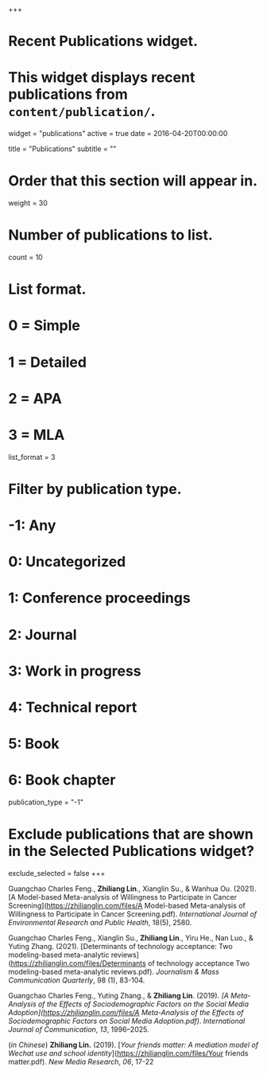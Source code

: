 +++
# Recent Publications widget.
# This widget displays recent publications from `content/publication/`.
widget = "publications"
active = true
date = 2016-04-20T00:00:00

title = "Publications"
subtitle = ""

# Order that this section will appear in.
weight = 30

# Number of publications to list.
count = 10

# List format.
#   0 = Simple
#   1 = Detailed
#   2 = APA
#   3 = MLA
list_format = 3

# Filter by publication type.
# -1: Any
#  0: Uncategorized
#  1: Conference proceedings
#  2: Journal
#  3: Work in progress
#  4: Technical report
#  5: Book
#  6: Book chapter
publication_type = "-1"

# Exclude publications that are shown in the Selected Publications widget?
exclude_selected = false
+++

Guangchao Charles Feng., **Zhiliang Lin**., Xianglin Su., & Wanhua Ou. (2021). [A Model-based Meta-analysis of Willingness to Participate in Cancer Screening](https://zhilianglin.com/files/A Model-based Meta-analysis of Willingness to Participate in Cancer Screening.pdf). *International Journal of Environmental Research and Public Health*, 18(5), 2580.

Guangchao Charles Feng., Xianglin Su., **Zhiliang Lin**., Yiru He., Nan Luo., & Yuting Zhang. (2021). [Determinants of technology acceptance: Two modeling-based meta-analytic reviews](https://zhilianglin.com/files/Determinants of technology acceptance Two modeling-based meta-analytic reviews.pdf). *Journalism & Mass Communication Quarterly*, 98 (1), 83-104.

Guangchao Charles Feng., Yuting Zhang., & **Zhiliang Lin**. (2019). *[A Meta-Analysis of the Effects of Sociodemographic Factors  on the Social Media Adoption](https://zhilianglin.com/files/A Meta-Analysis of the Effects of Sociodemographic Factors on Social Media Adoption.pdf)*. *International Journal of Communication*, *13*, 1996–2025. 

(*in Chinese*) **Zhiliang Lin.** (2019). [*Your friends matter: A mediation model of Wechat use and school identity*](https://zhilianglin.com/files/Your friends matter.pdf). *New Media Research*, *06*, 17-22

